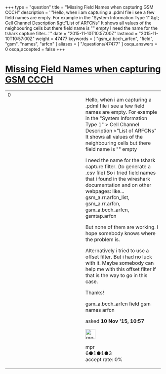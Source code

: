 +++
type = "question"
title = "Missing Field Names when capturing GSM CCCH"
description = '''Hello, when i am capturing a .pdml file i see a few field names are empty.  For example in the &quot;System Information Type 1&quot; &amp;gt; Cell Channel Description &amp;gt;&quot;List of ARFCNs&quot;  It shows all values of the neighbouring cells but there field name is &quot;&quot; empty  I need the name for the tshark capture filter...'''
date = "2015-11-10T10:57:00Z"
lastmod = "2015-11-10T10:57:00Z"
weight = 47477
keywords = [ "gsm_a.bcch_arfcn", "field", "gsm", "names", "arfcn" ]
aliases = [ "/questions/47477" ]
osqa_answers = 0
osqa_accepted = false
+++

<div class="headNormal">

# [Missing Field Names when capturing GSM CCCH](/questions/47477/missing-field-names-when-capturing-gsm-ccch)

</div>

<div id="main-body">

<div id="askform">

<table id="question-table" style="width:100%;"><colgroup><col style="width: 50%" /><col style="width: 50%" /></colgroup><tbody><tr class="odd"><td style="width: 30px; vertical-align: top"><div class="vote-buttons"><div id="post-47477-score" class="post-score" title="current number of votes">0</div><div id="favorite-count" class="favorite-count"></div></div></td><td><div id="item-right"><div class="question-body"><p>Hello, when i am capturing a .pdml file i see a few field names are empty. For example in the "System Information Type 1" &gt; Cell Channel Description &gt;"List of ARFCNs" It shows all values of the neighbouring cells but there field name is "" empty</p><p>I need the name for the tshark capture filter. (to generate a .csv file) So i tried field names that i found in the wireshark documentation and on other webpages: like... gsm_a.rr.arfcn_list, gsm_a.rr.arfcn, gsm_a.bcch_arfcn, gsmtap.arfcn</p><p>But none of them are working. I hope somebody knows where the problem is.</p><p>Alternatively i tried to use a offset filter. But i had no luck with it. Maybe somebody can help me with this offset filter if that is the way to go in this case.</p><p>Thanks!</p></div><div id="question-tags" class="tags-container tags">gsm_a.bcch_arfcn field gsm names arfcn</div><div id="question-controls" class="post-controls"></div><div class="post-update-info-container"><div class="post-update-info post-update-info-user"><p>asked <strong>10 Nov '15, 10:57</strong></p><img src="https://secure.gravatar.com/avatar/ad607f73f65457ba3dddb9244cb575d8?s=32&amp;d=identicon&amp;r=g" class="gravatar" width="32" height="32" alt="mpr&#39;s gravatar image" /><p>mpr<br />
<span class="score" title="6 reputation points">6</span><span title="1 badges"><span class="badge1">●</span><span class="badgecount">1</span></span><span title="1 badges"><span class="silver">●</span><span class="badgecount">1</span></span><span title="3 badges"><span class="bronze">●</span><span class="badgecount">3</span></span><br />
<span class="accept_rate" title="Rate of the user&#39;s accepted answers">accept rate:</span> <span title="mpr has no accepted answers">0%</span></p></div></div><div id="comments-container-47477" class="comments-container"></div><div id="comment-tools-47477" class="comment-tools"></div><div class="clear"></div><div id="comment-47477-form-container" class="comment-form-container"></div><div class="clear"></div></div></td></tr></tbody></table>

</div>

</div>

